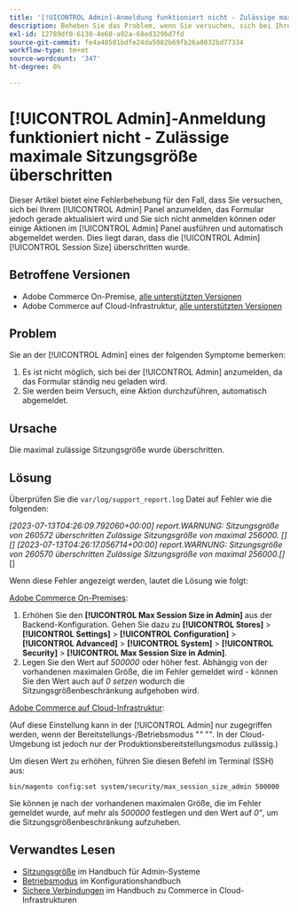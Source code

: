 ```yaml
---
title: '[!UICONTROL Admin]-Anmeldung funktioniert nicht - Zulässige maximale Sitzungsgröße überschritten'
description: Beheben Sie das Problem, wenn Sie versuchen, sich bei Ihrem [!UICONTROL Admin] Panel anzumelden, das Formular aktualisiert wird und Sie sich nicht anmelden können.
exl-id: 12789df0-6130-4e60-a92a-68ed329bd7fd
source-git-commit: fe4a48581bdfe24da5082b69fb26a8032bd77334
workflow-type: tm+mt
source-wordcount: '347'
ht-degree: 0%

---
```


# [!UICONTROL Admin]-Anmeldung funktioniert nicht - Zulässige maximale Sitzungsgröße überschritten

Dieser Artikel bietet eine Fehlerbehebung für den Fall, dass Sie versuchen, sich bei Ihrem [!UICONTROL Admin] Panel anzumelden, das Formular jedoch gerade aktualisiert wird und Sie sich nicht anmelden können oder einige Aktionen im [!UICONTROL Admin] Panel ausführen und automatisch abgemeldet werden.
Dies liegt daran, dass die [!UICONTROL Admin] [!UICONTROL Session Size] überschritten wurde.

## Betroffene Versionen

* Adobe Commerce On-Premise, [alle unterstützten Versionen](https://www.adobe.com/content/dam/cc/en/legal/terms/enterprise/pdfs/Adobe-Commerce-Software-Lifecycle-Policy.pdf)
* Adobe Commerce auf Cloud-Infrastruktur, [alle unterstützten Versionen](https://www.adobe.com/content/dam/cc/en/legal/terms/enterprise/pdfs/Adobe-Commerce-Software-Lifecycle-Policy.pdf)

## Problem

Sie an der [!UICONTROL Admin] eines der folgenden Symptome bemerken:

1. Es ist nicht möglich, sich bei der [!UICONTROL Admin] anzumelden, da das Formular ständig neu geladen wird.
1. Sie werden beim Versuch, eine Aktion durchzuführen, automatisch abgemeldet.

## Ursache

Die maximal zulässige Sitzungsgröße wurde überschritten.

## Lösung

Überprüfen Sie die `var/log/support_report.log` Datei auf Fehler wie die folgenden:

*[2023-07-13T04:26:09.792060+00:00] report.WARNUNG: Sitzungsgröße von 260572 überschritten Zulässige Sitzungsgröße von maximal 256000. [] []
[2023-07-13T04:26:17.056714+00:00] report.WARNUNG: Sitzungsgröße von 260570 überschritten Zulässige Sitzungsgröße von maximal 256000.[]* []

Wenn diese Fehler angezeigt werden, lautet die Lösung wie folgt:

<u>Adobe Commerce On-Premises</u>:
1. Erhöhen Sie den **[!UICONTROL Max Session Size in Admin]** aus der Backend-Konfiguration. Gehen Sie dazu zu **[!UICONTROL Stores]** > **[!UICONTROL Settings]** > **[!UICONTROL Configuration]** > **[!UICONTROL Advanced]** > **[!UICONTROL System]** > **[!UICONTROL Security]** > **[!UICONTROL Max Session Size in Admin]**.
1. Legen Sie den Wert auf *500000* oder höher fest. Abhängig von der vorhandenen maximalen Größe, die im Fehler gemeldet wird - können Sie den Wert auch auf *0 setzen* wodurch die Sitzungsgrößenbeschränkung aufgehoben wird.

<u>Adobe Commerce auf Cloud-Infrastruktur</u>:

(Auf diese Einstellung kann in der [!UICONTROL Admin] nur zugegriffen werden, wenn der Bereitstellungs-/Betriebsmodus &quot;*&quot;* &quot;*&quot;*. In der Cloud-Umgebung ist jedoch nur der Produktionsbereitstellungsmodus zulässig.)

Um diesen Wert zu erhöhen, führen Sie diesen Befehl im Terminal (SSH) aus:

```ssh
bin/magento config:set system/security/max_session_size_admin 500000
```

Sie können je nach der vorhandenen maximalen Größe, die im Fehler gemeldet wurde, auf mehr als *500000* festlegen und den Wert auf *0“*, um die Sitzungsgrößenbeschränkung aufzuheben.

## Verwandtes Lesen

* [Sitzungsgröße](https://experienceleague.adobe.com/de/docs/commerce-admin/systems/security/security-session-management#admin-sessions) im Handbuch für Admin-Systeme
* [Betriebsmodus](https://experienceleague.adobe.com/de/docs/commerce-operations/configuration-guide/cli/set-mode) im Konfigurationshandbuch
* [Sichere Verbindungen](https://experienceleague.adobe.com/de/docs/commerce-cloud-service/user-guide/develop/secure-connections) im Handbuch zu Commerce in Cloud-Infrastrukturen
